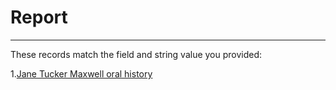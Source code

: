 # Report
---
These records match the field and string value you provided:

1.[Jane Tucker Maxwell oral history](http://cdm15838.contentdm.oclc.org/oai/oai.php?verb=GetRecord&identifier=oai:cdm15838.contentdm.oclc.org:mtsu1/1335&metadataPrefix=oai_dc)
